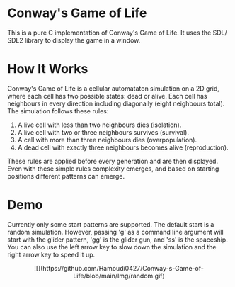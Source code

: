 # Conway's Game of Life
This is a pure C implementation of Conway's Game of Life. It uses the SDL/ SDL2 library to display the game in a window.

# How It Works
Conway's Game of Life is a cellular automataton simulation on a 2D grid, where each cell has two possible states: dead or alive. Each cell has neighbours in every direction including diagonally (eight neighbours total). The simulation follows these rules:
1) A live cell with less than two neighbours dies (isolation).
2) A live cell with two or three neighbours survives (survival).
3) A cell with more than three neighbours dies (overpopulation).
4) A dead cell with exactly three neighbours becomes alive (reproduction).

These rules are applied before every generation and are then displayed. Even with these simple rules complexity emerges, and based on starting positions different patterns can emerge. 

# Demo
Currently only some start patterns are supported. The default start is a random simulation. However, passing 'g' as a command line argument will start with the glider pattern, 'gg' is the glider gun, and 'ss' is the spaceship. You can also use the left arrow key to slow down the simulation and the right arrow key to speed it up.

<p align="center">
![](https://github.com/Hamoudi0427/Conway-s-Game-of-Life/blob/main/Img/random.gif)
</p>

